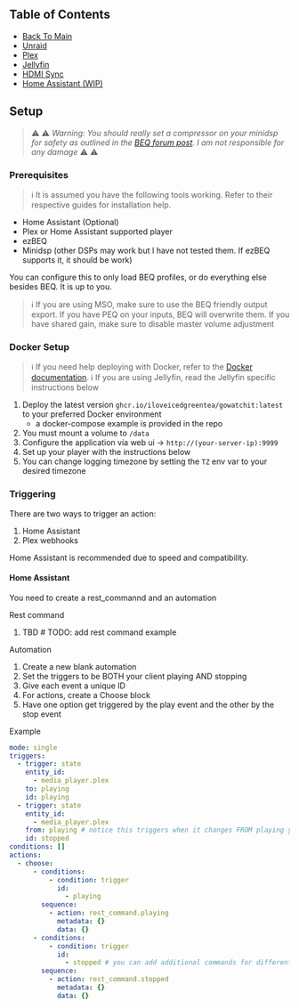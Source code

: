 ## Table of Contents
- [Back To Main](../readme.md)
- [Unraid](./setup_unraid.md)
- [Plex](./setup_plex.md)
- [Jellyfin](./setup_jellyfin.md)
- [HDMI Sync](./setup_hdmi_sync.md)
- [Home Assistant (WIP)](./setup_homeassistant.md)


## Setup
> ⚠️ ⚠️ *Warning: You should really set a compressor on your minidsp for safety as outlined in the [BEQ forum post](https://www.avsforum.com/threads/bass-eq-for-filtered-movies.2995212/). I am not responsible for any damage* ⚠️ ⚠️
### Prerequisites
> ℹ  It is assumed you have the following tools working. Refer to their respective guides for installation help.
* Home Assistant (Optional)
* Plex or Home Assistant supported player
* ezBEQ
* Minidsp (other DSPs may work but I have not tested them. If ezBEQ supports it, it should be work)

You can configure this to only load BEQ profiles, or do everything else besides BEQ. It is up to you.

> ℹ  If you are using MSO, make sure to use the BEQ friendly output export. If you have PEQ on your inputs, BEQ will overwrite them. If you have shared gain, make sure to disable master volume adjustment

### Docker Setup
> ℹ  If you need help deploying with Docker, refer to the [Docker documentation](https://docs.docker.com/get-docker/).
> ℹ  If you are using Jellyfin, read the Jellyfin specific instructions below

1) Deploy the latest version `ghcr.io/iloveicedgreentea/gowatchit:latest` to your preferred Docker environment
    * a docker-compose example is provided in the repo
2) You must mount a volume to `/data`
3) Configure the application via web ui -> `http://(your-server-ip):9999`
4) Set up your player with the instructions below
5) You can change logging timezone by setting the `TZ` env var to your desired timezone 

### Triggering
There are two ways to trigger an action:

1) Home Assistant
2) Plex webhooks

Home Assistant is recommended due to speed and compatibility.

#### Home Assistant
You need to create a rest_commannd and an automation

Rest command
1) TBD # TODO: add rest command example

Automation
1) Create a new blank automation
2) Set the triggers to be BOTH your client playing AND stopping
3) Give each event a unique ID
4) For actions, create a Choose block
5) Have one option get triggered by the play event and the other by the stop event

Example
```yaml
mode: single
triggers:
  - trigger: state
    entity_id:
      - media_player.plex
    to: playing
    id: playing
  - trigger: state
    entity_id:
      - media_player.plex
    from: playing # notice this triggers when it changes FROM playing you can also change this to stop and pause separately
    id: stopped
conditions: []
actions:
  - choose:
      - conditions:
          - condition: trigger
            id:
              - playing
        sequence:
          - action: rest_command.playing
            metadata: {}
            data: {}
      - conditions:
          - condition: trigger
            id:
              - stopped # you can add additional commands for different states like pause
        sequence:
          - action: rest_command.stopped
            metadata: {}
            data: {}
```